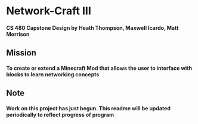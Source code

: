 # Network-Craft III
#### CS 480 Capstone Design by Heath Thompson, Maxwell Icardo, Matt Morrison

## Mission 
#### To create or extend a Minecraft Mod that allows the user to interface with blocks to learn networking concepts

## Note
#### Work on this project has just begun. This readme will be updated periodically to reflect progress of program
